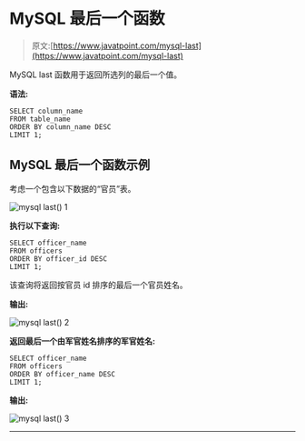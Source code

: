 # MySQL 最后一个函数

> 原文:[https://www.javatpoint.com/mysql-last](https://www.javatpoint.com/mysql-last)

MySQL last 函数用于返回所选列的最后一个值。

**语法:**

```
SELECT column_name
FROM table_name
ORDER BY column_name DESC
LIMIT 1;

```

## MySQL 最后一个函数示例

考虑一个包含以下数据的“官员”表。

![mysql last() 1](../Images/d0a68929d2da9717aa9cbef60beb6bcf.png)

**执行以下查询:**

```
SELECT officer_name 
FROM officers
ORDER BY officer_id DESC
LIMIT 1;

```

该查询将返回按官员 id 排序的最后一个官员姓名。

**输出:**

![mysql last() 2](../Images/0a3da0ca3c5601810d58c07a5512fca6.png)

**返回最后一个由军官姓名排序的军官姓名:**

```
SELECT officer_name 
FROM officers
ORDER BY officer_name DESC
LIMIT 1;

```

**输出:**

![mysql last() 3](../Images/e688e547808e808f09b4c1a6165ddeac.png)

* * *